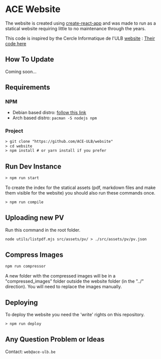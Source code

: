 # ACE Website

The website is created using [create-react-app](https://github.com/facebook/create-react-app "create react app") and was made to run as a statical website requiring little to no maintenance through the years.

This code is inspired by the Cercle Informatique de l'ULB [website](https://cercle-informatique.be) : [Their code here](https://github.com/Cerkinfo/website)

## How To Update

Coming soon...

## Requirements

### NPM

- Debian based distro: [follow this link](https://github.com/nodesource/distributions/blob/master/README.md "nodejs on Github")
- Arch based distro: `pacman -S nodejs npm`

### Project

```txt
> git clone "https://github.com/ACE-ULB/website"
> cd website
> npm install # or yarn install if you prefer
```

## Run Dev Instance

```txt
> npm run start
```

To create the index for the statical assets (pdf, markdown files and make them
visible for the website) you should also run these commands once.

```txt
> npm run compile
```

## Uploading new PV

Run this command in the root folder.

```txt
node utils/listpdf.mjs src/assets/pv/ > ./src/assets/pv/pv.json
```

## Compress Images

```txt
npm run compressor 
```
A new folder with the compressed images will be in a "compressed_images" folder outside the website folder (in the "../" direction).
You will need to replace the images manually.


## Deploying

To deploy the website you need the 'write' rights on this repository.

```txt
> npm run deploy
```

## Any Question Problem or Ideas

Contact: `web@ace-ulb.be`
